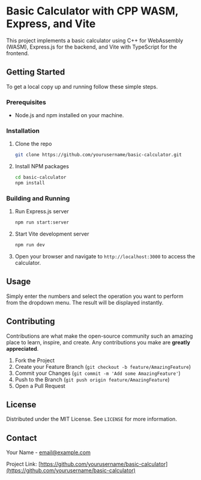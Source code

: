 # Basic Calculator with CPP WASM, Express, and Vite

This project implements a basic calculator using C++ for WebAssembly (WASM), Express.js for the backend, and Vite with TypeScript for the frontend.

## Getting Started

To get a local copy up and running follow these simple steps.

### Prerequisites

- Node.js and npm installed on your machine.

### Installation

1. Clone the repo
   ```sh
   git clone https://github.com/yourusername/basic-calculator.git
   ```
2. Install NPM packages
   ```sh
   cd basic-calculator
   npm install
   ```

### Building and Running

1. Run Express.js server
   ```sh
   npm run start:server
   ```

2. Start Vite development server
   ```sh
   npm run dev
   ```

4. Open your browser and navigate to `http://localhost:3000` to access the calculator.

## Usage

Simply enter the numbers and select the operation you want to perform from the dropdown menu. The result will be displayed instantly.

## Contributing

Contributions are what make the open-source community such an amazing place to learn, inspire, and create. Any contributions you make are **greatly appreciated**.

1. Fork the Project
2. Create your Feature Branch (`git checkout -b feature/AmazingFeature`)
3. Commit your Changes (`git commit -m 'Add some AmazingFeature'`)
4. Push to the Branch (`git push origin feature/AmazingFeature`)
5. Open a Pull Request

## License

Distributed under the MIT License. See `LICENSE` for more information.

## Contact

Your Name - email@example.com

Project Link: [https://github.com/yourusername/basic-calculator](https://github.com/yourusername/basic-calculator)
